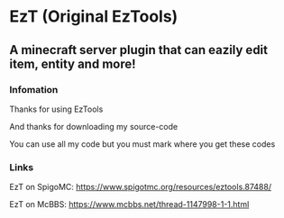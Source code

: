 <h1>EzT (Original EzTools)</h1>
<h2>A minecraft server plugin that can eazily edit item, entity and more!</h2>

<h3>Infomation</h3>

Thanks for using EzTools

And thanks for downloading my source-code

You can use all my code but you must mark where you get these codes

<h3>Links</h3>

EzT on SpigoMC: https://www.spigotmc.org/resources/eztools.87488/

EzT on McBBS: https://www.mcbbs.net/thread-1147998-1-1.html

